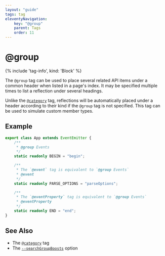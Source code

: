 ```yaml
---
layout: "guide"
tags: tag
eleventyNavigation:
    key: "@group"
    parent: Tags
    order: 11
---
```


# @group

{% include 'tag-info', kind: 'Block' %}

The `@group` tag can be used to place several related API items under a common header when
listed in a page's index. It may be specified multiple times to list a reflection under several
headings.

Unlike the [`@category`](/tags/category/) tag, reflections will be automatically placed under
a header according to their kind if the `@group` tag is not specified. This tag can be used to
simulate custom member types.

## Example

```ts
export class App extends EventEmitter {
    /**
     * @group Events
     */
    static readonly BEGIN = "begin";

    /**
     * The `@event` tag is equivalent to `@group Events`
     * @event
     */
    static readonly PARSE_OPTIONS = "parseOptions";

    /**
     * The `@eventProperty` tag is equivalent to `@group Events`
     * @eventProperty
     */
    static readonly END = "end";
}
```

## See Also

-   The [`@category`](/tags/category/) tag
-   The [`--searchGroupBoosts`](/options/output/#searchgroupboosts) option
